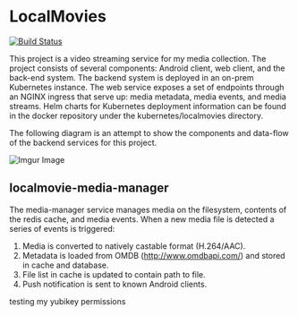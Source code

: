 <h1>LocalMovies</h1>

[![Build Status](https://jenkins.nathanrahm.com/buildStatus/icon?job=localmovie-media-manager)](https://jenkins.nathanrahm.com/job/localmovie-media-manager/)

This project is a video streaming service for my media collection. The project consists of
several components: Android client, web client, and the back-end system. The backend system
is deployed in an on-prem Kubernetes instance. The web service exposes a set of endpoints
through an NGINX ingress that serve up: media metadata, media events, and media streams. Helm 
charts for Kubernetes deployment information can be found in the docker repository under the 
kubernetes/localmovies directory.

The following diagram is an attempt to show the components and data-flow of the backend
services for this project.

![Imgur Image](https://imgur.com/4hVN0WZ.png)

<h2>localmovie-media-manager</h2>

The media-manager service manages media on the filesystem, contents of the redis cache, and media events.
When a new media file is detected a series of events is triggered:

1) Media is converted to natively castable format (H.264/AAC).
2) Metadata is loaded from OMDB (http://www.omdbapi.com/) and stored in cache and database.
3) File list in cache is updated to contain path to file.
4) Push notification is sent to known Android clients.


testing my yubikey permissions

